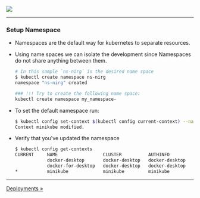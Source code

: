 ![](../resources/k8s-logos.png)

----

### Setup Namespace    
- Namespaces are the default way for kubernetes to separate resources. 
- Using name spaces we can isolate the development since Namespaces do not share anything between them.
    ```sh
    # In this sample `ns-nirg` is the desired name space 
    $ kubectl create namespace ns-nirg 
    namespace "ns-nirg" created
    ```
    
    ```sh
    ### !!! Try to create the following name space:
    kubectl create namespace my_namespace-
    ```
- To set the default namespace run:

    ```sh
    $ kubectl config set-context $(kubectl config current-context) --namespace=ns-nirg
    Context minikube modified.
    ```

- Verify that you've updated the namespace

    ```sh
    $ kubectl config get-contexts
    CURRENT     NAME                 CLUSTER          AUTHINFO         NAMESPACE
                docker-desktop       docker-desktop   docker-desktop
                docker-for-desktop   docker-desktop   docker-desktop
    *           minikube             minikube         minikube         ns-nirg
    ```

---
<a href="../02-Deployments">Deployments&nbsp;&#187;</a>
